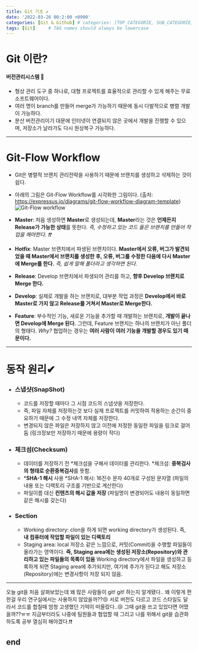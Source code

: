 ```yaml
---
title: Git 기초 ✔️
date: '2022-03-26 00:2:00 +0900'
categories: [Git & Github] # categories: [TOP_CATEGORIE, SUB_CATEGORIE]
tags: [Git]     # TAG names should always be lowercase
---
```


# Git 이란?
#### 버전관리시스템 💾
* 형상 관리 도구 중 하나로, 대형 프로젝트를 효율적으로 관리할 수 있게 해주는 무료 소프트웨어이다.
* 여러 명이 branch를 만들어 merge가 가능하기 때문에 동시 다발적으로 병렬 개발이 가능하다.
* 분산 버전관리이기 대문에 인터넷이 연결되지 않은 곳에서 개발을 진행할 수 있으며, 저장소가 날라가도 다시 원상복구 가능하다.

---

# Git-Flow Workflow
* Git은 병렬적 브랜치 관리전략을 사용하기 때문에 브랜치를 생성하고 삭제하는 것이 쉽다.

* 아래의 그림은 Git-Flow Workflow를 시각화한 그림이다.
(출처: https://expressus.io/diagrams/git-flow-workflow-diagram-template)
![Git-Flow workflow](https://images.velog.io/images/daekyeong/post/a75b2536-fcca-443e-829a-f28412984de4/image.png)

* __Master__: 처음 생성하면 **Master**로 생성되는데, **Master**라는 것은 **언제든지 Release가 가능한 상태**를 뜻한다. *즉, 수정하고 있는 코드 들은 브랜치를 만들어 작업을 해야한다. ❗❗*

* __Hotfix__: Master 브랜치에서 파생된 브랜치이다. **Master에서 오류, 버그가 발견되었을 때 Master에서 브랜치를 생성한 후, 오류, 버그를 수정한 다음에 다시 Master에 Merge를 한다.** *즉, 쉽게 말해 폴더라고 생각하면 된다.*

* __Release__: Develop 브랜치에서 파생되어 관리를 하고, **향후 Develop 브랜치로 Merge 한다.**

* __Develop__: 실제로 개발을 하는 브랜치로, 대부분 작업 과정은 **Develop에서 바로 Master로 가지 않고 Release를 거쳐서 Master로 Merge한다.**

* __Feature__: 부수적인 기능, 새로운 기능을 추가할 때 개발하는 브랜치로, **개발이 끝나면 Develop에 Merge 된다.** 그런데, Feature 브랜치는 하나의 브랜치가 아닌 폴더의 형태다. 
_Why?_ 협업하는 경우는 **여러 사람이 여러 기능을 개발할 경우도 있기 때문이다.**

---
# 동작 원리✔
- ### 스냅샷(SnapShot)
  - 코드를 저장할 때마다 그 시점 코드의 스냅샷을 저장한다.
  - 즉, 파일 자체를 저장하는것 보다 실제 프로젝트를 커밋하여 적용하는 순간이 중요하기 때문에 그 수정 내역 자체를 저장한다.
  - 변경되지 않은 파일은 저장하지 않고 이전에 저정한 동일한 파일을 링크로 걸어둠 (링크정보만 저장하기 때문에 용량이 작다)


- ### 체크섬(Checksum)
  - 데이터를 저장하기 전 \*체크섬을 구해서 데이터를 관리한다.
  *체크섬: **중복검사의 형태로 순환중복검사**를 뜻함.
  - \*__SHA-1 해시__ 사용 
  *SHA-1 해시: 16진수 문자 40개로 구성된 문자열 (파일의 내용 또는 디렉토리 구조를 기반으로 계산한다)
  - 파일이름 대신 **컨텐츠의 해시 값을 저장** (파일명이 변경되어도 내용이 동일하면 같은 해시를 갖는다)

- ### Section
  - Working directory: clon을 하게 되면 working directory가 생성된다. 즉, **내 컴퓨터에 작업할 파일이 있는 디렉토리**
  - Staging area: local 저장소 같은 느낌으로, 커밋(Commit)을 수행할 파일들이 올라가는 영역이다. **즉, Staging area에는 생성된 저장소(Repository)와 관리하고 있는 파일들의 목록이 있음** 
  Working directory에서 파일을 생성하고 등록하게 되면 Staging area에 추가되지만, 여기에 추가가 된다고 해도 저장소(Repository)에는 변경사항이 저장 되지 않음.

---
오늘 git을 처음 살펴보았는데 왜 많은 사람들이 git! git! 하는지 알게됐다.. 왜 이렇게 편한걸 우리 연구실에서는 사용하지 않았을까??😒 서로 버전도 다르고 코드 스타일도 달라서 코드를 합칠때 엄청 고생했던 기억이 떠올랐다..😢 그때 git을 쓰고 있었다면 어땠을까??ㅠㅠ 지금부터라도 나중에 팀원들과 협업할 때 그리고 나를 위해서 git을 습관화 하도록 공부 열심히 해야겠다.❗❗
## end